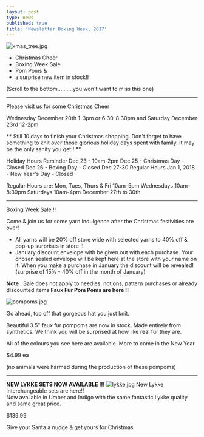 ```yaml
---
layout: post
type: news
published: true
title: 'Newsletter Boxing Week, 2017'
---
```


![xmas_tree.jpg]({{site.baseurl}}/news/img/xmas_tree.jpg)

- Christmas Cheer
- Boxing Week Sale
- Pom Poms &
- a surprise new item in stock!!

(Scroll to the bottom..........you won't want to miss this one)
<hr>
Please visit us for some
Christmas Cheer
 
Wednesday December 20th
1-3pm or 6:30-8:30pm
and
Saturday December 23rd 12-2pm

** Still 10 days to finish your Christmas shopping.  Don't
    forget to have something to knit over those glorious
    holiday days spent with family. It may be the only
    sanity you get!!  **

Holiday Hours Reminder
Dec 23 - 10am-2pm
Dec 25 - Christmas Day - Closed
Dec 26 - Boxing Day - Closed
Dec 27-30 Regular Hours
Jan 1, 2018 - New Year's Day - Closed

Regular Hours are:
Mon, Tues, Thurs & Fri  10am-5pm
Wednesdays 10am-8:30pm
Saturdays 10am-4pm
December 27th to 30th
<hr />
Boxing Week Sale !!
 
Come & join us for some yarn indulgence after the Christmas festivities are over! 
  
- All yarns will be 20% off store wide with selected yarns
           to 40% off  & pop-up surprises in store !!
- January discount envelope with be given out with
    each purchase.  Your chosen sealed envelope will be 
    kept here at the store with your name on it. When you 
    make a purchase in January the discount will be
    revealed!
    (surprise of 15% - 40% off in the month of January)


**Note**   :  Sale does not apply to needles, notions, pattern
                    purchases or already discounted items
<strong>Faux Fur Pom Poms are here !!</strong>

![pompoms.jpg]({{site.baseurl}}/news/img/pompoms.jpg)

Go ahead, top off that gorgeous hat you just knit.

Beautiful 3.5" faux fur pompoms are now in stock. Made entirely from synthetics. We think you will be surprised at how like real fur they are.

All of the colours you see here are available.
More to come in the New Year.

$4.99 ea

(no animals were harmed during the production of these pompoms)

<hr>

<strong>NEW LYKKE SETS NOW AVAILABLE !!!</strong>
![lykke.jpg]({{site.baseurl}}/news/img/lykke.jpg)
New Lykke interchangeable sets are here!!  
Now available in Umber and Indigo with the same fantastic Lykke quality and same great price. 

$139.99

Give your Santa a nudge & get yours for Christmas

